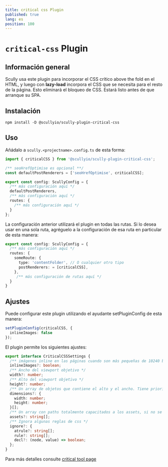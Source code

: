 ```yaml
---
title: critical css Plugin
published: true
lang: es
position: 100
---
```


# `critical-css` Plugin

## Información general

Scully usa este plugin para incorporar el CSS crítico above the fold en el HTML, y luego con **lazy-load** incorpora el CSS que se necesita para el resto de la página. Esto eliminará el bloqueo de CSS. Estará listo antes de que arranque su SPA.

## Instalación

```
npm install -D @scullyio/scully-plugin-critical-css
```

## Uso

Añádalo a `scully.<projectname>.config.ts` de esta forma:

```typescript
import { criticalCSS } from '@scullyio/scully-plugin-critical-css';

/** seoHrefOptimise es opcional **/
const defaultPostRenderers = ['seoHrefOptimise', criticalCSS];

export const config: ScullyConfig = {
  /** más configuración aquí */
  defaultPostRenderers,
  /** más configuración aquí */
  routes: {
    /** más configuración aquí */
  }
};
```

La configuración anterior utilizará el plugin en todas las rutas. Si lo desea usar en una sola ruta, agréguelo a la configuración de esa ruta en particular de esta manera:

```typescript
export const config: ScullyConfig = {
  /** más configuración aquí */
  routes: {
    someRoute: {
      type: 'contentFolder', // O cualquier otro tipo
      postRenderers: = [criticalCSS],
    },
     /** más configuración de rutas aquí */
  }
}
```

## Ajustes

Puede configurar este plugin utilizando el ayudante setPluginConfig de esta manera:

```typescript
setPluginConfig(criticalCSS, {
  inlineImages: false
});
```

El plugin permite los siguientes ajustes:

```typescript
export interface CriticalCSSSettings {
  /** imágenes inline en las páginas cuando son más pequeñas de 10240 bytes */
  inlineImages?: boolean;
  /** Ancho del viewport objetivo */
  width?: number;
  /** Alto del viewport objetivo */
  height?: number;
  /** Un array de objetos que contiene el alto y el ancho. Tiene prioridad sobre el ancho y el alto establecido */
  dimensions?: {
    width: number;
    height: number;
  }[];
  /** Un array con paths totalmente capacitados a los assets, si no se proporciona ninguno, el root, y el root/assets se usarán para buscar assets estáticos */
  assets?: string[];
  /** Ignora algunas reglas de css */
  ignore?: {
    atrule?: string[];
    rule?: string[];
    decl?: (node, value) => boolean;
  };
}
```

Para más detalles consulte [critical tool page](https://github.com/addyosmani/critical)
